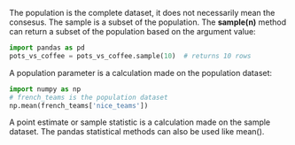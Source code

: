 The population is the complete dataset, it does not necessarily mean the consesus. The sample is a subset of the population.
The **sample(n)** method can return a subset of the population based on the argument value:
```python
import pandas as pd
pots_vs_coffee = pots_vs_coffee.sample(10)  # returns 10 rows
```

A population parameter is a calculation made on the population dataset:
```python
import numpy as np
# french_teams is the population dataset
np.mean(french_teams['nice_teams'])
```

A point estimate or sample statistic is a calculation made on the sample dataset. The pandas statistical methods can also be used like mean().